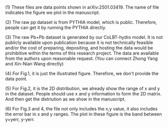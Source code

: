 (1) These files are data points shown in arXiv:2501.03419. The name of file indicates the figure we plot in the manuscript. 

(2) The raw pp dataset is from PYTHIA model, which is public. Therefore, people can get it by running the PYTHIA directly.

(3) The raw Pb+Pb dataset is generated by our CoLBT-hydro model. It is not publicly available upon publication because it is not technically feasible and/or the cost of preparing, depositing, and hosting the data would be prohibitive within the terms of this research project. The data are available from the authors upon reasonable request. (You can connect Zhong Yang and Xin-Nian Wang directly)

(4) For Fig.1, it is just the illustrated figure. Therefore, we don't provide the data point.

(5) For Fig.2, it is the 2D distribution, we already show the range of x and y in the dataset. People should use x and y information to form the 2D matrix. And then get the distriution as we show in the manuscript.

(6) For Fig.3 and 4, the file not only includes the x,y value, it also includes the error bar in x and y ranges. The plot in these figure is the band between y+yerr, y-yerr.

